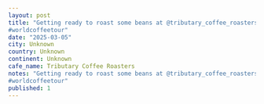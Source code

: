 ```yaml
---
layout: post
title: "Getting ready to roast some beans at @tributary_coffee_roasters in Gunnison, biscuit egg sando was on point too!
#worldcoffeetour"
date: "2025-03-05"
city: Unknown
country: Unknown
continent: Unknown
cafe_name: Tributary Coffee Roasters
notes: "Getting ready to roast some beans at @tributary_coffee_roasters in Gunnison, biscuit egg sando was on point too!
#worldcoffeetour"
published: 1
---
```

